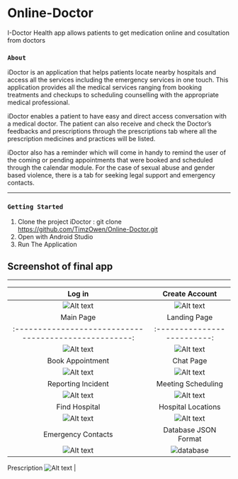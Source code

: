 # Online-Doctor
I-Doctor Health app allows patients to get medication online and cosultation from doctors

### `About`
iDoctor is an application that helps patients locate nearby hospitals and access all the services including the emergency services in one touch. This application provides all the medical services ranging from booking treatments and checkups to scheduling counselling with the appropriate medical professional. 

iDoctor enables a patient to have easy and direct access conversation with a medical doctor. The patient can also receive and check the Doctor’s feedbacks and prescriptions through the prescriptions tab where all the prescription medicines and practices will be listed. 

iDoctor also has a reminder which will come in handy to remind the user of the coming or pending appointments that were booked and scheduled through the calendar module. For the case of sexual abuse and gender based violence, there is a tab for seeking legal support and emergency contacts.

---------------
### `Getting Started`

1. Clone the project iDoctor : git clone https://github.com/TimzOwen/Online-Doctor.git
2. Open with Android Studio
3. Run The Application


Screenshot of final app
--------------

---------------------------
Log in                                             |  Create Account
:----------------------------------------------------:|:-------------------------:
![Alt text](screenshots/signin.jpeg)  |  ![Alt text](screenshots/signup.jpeg?)
Main Page                                             |  Landing Page
:----------------------------------------------------:|:-------------------------:
![Alt text](screenshots/main_page.jpeg)  |  ![Alt text](screenshots/landing.jpeg?)
Book Appointment                                        |  Chat Page
![Alt text](screenshots/book.jpeg?)    |  ![Alt text](screenshots/doctorProfiles.jpeg?)
Reporting Incident                                        |  Meeting Scheduling
![Alt text](screenshots/reporting1.jpeg?)    |  ![Alt text](screenshots/meeting.jpeg?)
Find Hospital                                        |   Hospital Locations
![Alt text](screenshots/search_hospital.jpeg?)    |  ![Alt text](screenshots/map.jpeg?)
Emergency Contacts                             | Database JSON Format           
![Alt text](screenshots/emergency.jpeg?)     | ![database](screenshots/database.jpeg?)
Prescription
![Alt text](screenshots/prescription.jpeg?)  |


<!-- Just a typo-->
